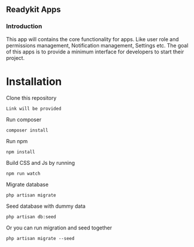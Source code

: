 ## Readykit Apps

### Introduction 

This app will contains the core functionality for apps. Like user role and permissions management, Notification management, Settings etc. The goal of this apps is to provide a minimum interface for developers to start their project.

# Installation

Clone this repository 

```Link will be provided```

Run composer

```composer install```

Run npm

```npm install```

Build CSS and Js by running 

```npm run watch```

Migrate database 

```php artisan migrate```

Seed database with dummy data

```php artisan db:seed```

Or you can run migration and seed together 

```php artisan migrate --seed```

